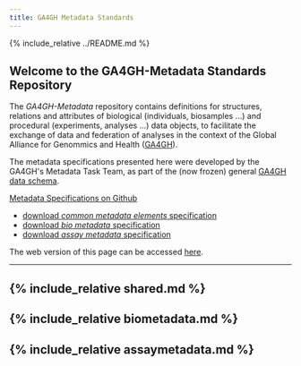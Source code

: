 ```yaml
---
title: GA4GH Metadata Standards
---
```


{% include_relative ../README.md %}



## Welcome to the GA4GH-Metadata Standards Repository

The *GA4GH-Metadata* repository contains definitions for structures, relations and attributes of biological (individuals, biosamples ...) and procedural (experiments, analyses ...) data objects, to facilitate the exchange of data and federation of analyses in the context of the Global Alliance for Genommics and Health ([GA4GH](http://ga4gh.org)).

The metadata specifications presented here were developed by the GA4GH's Metadata Task Team, as part of the (now frozen) general [GA4GH data schema](https://github.com/ga4gh/ga4gh-schemas/).

[Metadata Specifications on Github](https://github.com/ga4gh-metadata/ga4gh-metadata/)
* [download *common metadata elements* specification](https://raw.githubusercontent.com/ga4gh-metadata/ga4gh-metadata/master/schemas/shared.proto)
* [download *bio metadata* specification](https://raw.githubusercontent.com/ga4gh-metadata/ga4gh-metadata/master/schemas/biometadata.proto)
* [download *assay metadata* specification](https://raw.githubusercontent.com/ga4gh-metadata/ga4gh-metadata/master/schemas/assaymetadata.proto)

The web version of this page can be accessed [here](http://meta.ga4ghdata.org).


---
{% include_relative shared.md %}
---
{% include_relative biometadata.md %}
---
{% include_relative assaymetadata.md %}
---


<!--
[Bio-Metadata (full path)](https://github.com/ga4gh-metadata/ga4gh-metadata/blob/master/schema/bio_metadata.proto)
-->
